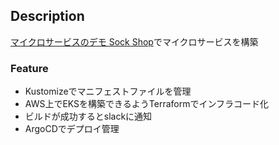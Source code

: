 ## Description
[マイクロサービスのデモ Sock Shop](https://github.com/microservices-demo/microservices-demo/)でマイクロサービスを構築

### Feature
- Kustomizeでマニフェストファイルを管理
- AWS上でEKSを構築できるようTerraformでインフラコード化
- ビルドが成功するとslackに通知
- ArgoCDでデプロイ管理